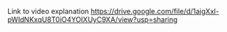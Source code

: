 Link to video explanation https://drive.google.com/file/d/1aigXxl-pWldNKxqU8T0iO4YOIXUyC9XA/view?usp=sharing
